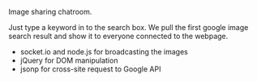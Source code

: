 Image sharing chatroom.

Just type a keyword in to the search box.  We pull the first google image
search result and show it to everyone connected to the webpage.

- socket.io and node.js for broadcasting the images
- jQuery for DOM manipulation
- jsonp for cross-site request to Google API
